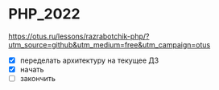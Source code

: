 # PHP_2022

https://otus.ru/lessons/razrabotchik-php/?utm_source=github&utm_medium=free&utm_campaign=otus

- [x] переделать архитектуру на текущее ДЗ
- [x] начать
- [ ] закончить